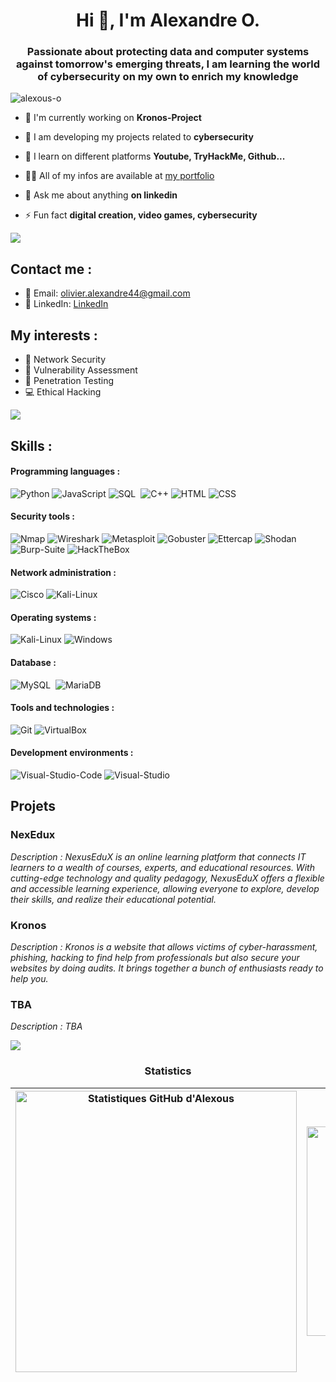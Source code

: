 <h1 align="center">Hi 👋, I'm Alexandre O.</h1>
<h3 align="center">Passionate about protecting data and computer systems against tomorrow's emerging threats, I am learning the world of cybersecurity on my own to enrich my knowledge </h3>
<p align="left"> <img src="https://komarev.com/ghpvc/?username=alexous-o&label=Profile%20views&color=0e75b6&style=flat" alt="alexous-o" /> </p>

- 🔭 I'm currently working on **Kronos-Project**

- 🌱 I am developing my projects related to **cybersecurity**

- 🤝 I learn on different platforms **Youtube, TryHackMe, Github...**

- 👨‍💻  All of my infos are available at [my portfolio](https://alexandre-olivier-portfolio.vercel.app/)

- 💬 Ask me about anything **on linkedin**

- ⚡ Fun fact **digital creation, video games, cybersecurity**

<img src="https://user-images.githubusercontent.com/73097560/115834477-dbab4500-a447-11eb-908a-139a6edaec5c.gif"><h3 align="center"></h3>

## Contact me :

- 📧 Email: olivier.alexandre44@gmail.com
- 💼 LinkedIn: [LinkedIn](https://www.linkedin.com/in/alexandre-olivier-1a87b3260/)


## My interests :

- :satellite: Network Security
- :closed_lock_with_key: Vulnerability Assessment
- :triangular_flag_on_post: Penetration Testing
- :computer: Ethical Hacking

<img src="https://user-images.githubusercontent.com/73097560/115834477-dbab4500-a447-11eb-908a-139a6edaec5c.gif"><h3 align="center"></h3>

## Skills :

#### Programming languages :
![Python](https://img.shields.io/badge/Python-FFD43B?style=for-the-badge&logo=python&logoColor=blue)
![JavaScript](https://img.shields.io/badge/JavaScript-323330?style=for-the-badge&logo=javascript&logoColor=F7DF1E)
![SQL](https://img.shields.io/badge/SQL-316192?style=for-the-badge&logo=postgresql&logoColor=white)&nbsp;
![C++](https://img.shields.io/badge/C%2B%2B-00599C?style=for-the-badge&logo=c%2B%2B&logoColor=white)
![HTML](https://img.shields.io/badge/HTML-E34F26?style=for-the-badge&logo=html5&logoColor=white)
![CSS](https://img.shields.io/badge/CSS3-1572B6?style=for-the-badge&logo=css3&logoColor=white)

#### Security tools :
![Nmap](https://img.shields.io/badge/Nmap-0A0A0A?style=for-the-badge&logo=nmap&logoColor=white)
![Wireshark](https://img.shields.io/badge/Wireshark-1679A7?style=for-the-badge&logo=wireshark&logoColor=white)
![Metasploit](https://img.shields.io/badge/Metasploit-049C9C?style=for-the-badge&logo=metasploit&logoColor=white)
![Gobuster](https://img.shields.io/badge/Gobuster-000000?style=for-the-badge&logo=gnu-bash&logoColor=white)
![Ettercap](https://img.shields.io/badge/Ettercap-000000?style=for-the-badge&logo=ettercap&logoColor=white)
![Shodan](https://img.shields.io/badge/Shodan-000000?style=for-the-badge&logo=shodan&logoColor=white)
![Burp-Suite](https://img.shields.io/badge/Burp_Suite-FF6600?style=for-the-badge&logo=burp-suite&logoColor=white)
![HackTheBox](https://img.shields.io/badge/HackTheBox-111927?style=for-the-badge&logo=Hack%20The%20Box&logoColor=9FEF00)

#### Network administration :
![Cisco](https://img.shields.io/badge/Cisco-1BA0D7?style=for-the-badge&logo=cisco&logoColor=white)
![Kali-Linux](https://img.shields.io/badge/Kali_Linux-557C94?style=for-the-badge&logo=linux&logoColor=white)

#### Operating systems :
![Kali-Linux](https://img.shields.io/badge/Kali_Linux-557C94?style=for-the-badge&logo=linux&logoColor=white)
![Windows](https://img.shields.io/badge/Windows-0078D6?style=for-the-badge&logo=windows&logoColor=white)

#### Database :
![MySQL](https://img.shields.io/badge/MySQL-00000F?style=for-the-badge&logo=mysql&logoColor=white)&nbsp;
![MariaDB](https://img.shields.io/badge/MariaDB-003545?style=for-the-badge&logo=mariadb&logoColor=white)

#### Tools and technologies :
![Git](https://img.shields.io/badge/Git-F05032?style=for-the-badge&logo=git&logoColor=white)
![VirtualBox](https://img.shields.io/badge/VirtualBox-183A61?style=for-the-badge&logo=virtualbox&logoColor=white)

#### Development environments :
![Visual-Studio-Code](https://img.shields.io/badge/Visual_Studio_Code-007ACC?style=for-the-badge&logo=visual-studio-code&logoColor=white)
![Visual-Studio](https://img.shields.io/badge/Visual_Studio-5C2D91?style=for-the-badge&logo=visual%20studio&logoColor=white)


## Projets
### NexEdux
*Description : NexusEduX is an online learning platform that connects IT learners to a wealth of courses, experts, and educational resources. With cutting-edge technology and quality pedagogy, NexusEduX offers a flexible and accessible learning experience, allowing everyone to explore, develop their skills, and realize their educational potential.*

### Kronos
*Description : Kronos is a website that allows victims of cyber-harassment, phishing, hacking to find help from professionals but also secure your websites by doing audits. It brings together a bunch of enthusiasts ready to help you.*

### TBA
*Description : TBA*


<img src="https://user-images.githubusercontent.com/73097560/115834477-dbab4500-a447-11eb-908a-139a6edaec5c.gif"><h3 align="center">Statistics</h3>

| <a href="https://github-readme-stats.vercel.app/api?username=alexous-o&show_icons=true&include_all_commits=true&theme=radical&hide_border=true"><img align="center" src="https://github-readme-stats.vercel.app/api?username=alexous-o&show_icons=true&include_all_commits=true&theme=radical&hide_border=true" alt="Statistiques GitHub d'Alexous" width="450"/></a> | <a href="https://github-readme-stats.vercel.app/api/top-langs/?username=alexous-o&layout=compact&theme=radical&hide_border=true"><img align="center" src="https://github-readme-stats.vercel.app/api/top-langs/?username=alexous-o&layout=compact&theme=radical&hide_border=true" alt="Langages les plus utilisés" width="335"/></a> |
| ------------- | ------------- |


